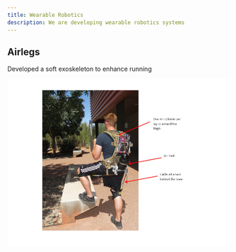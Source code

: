 ```yaml
---
title: Wearable Robotics
description: We are developing wearable robotics systems
---
```


## Airlegs

Developed a soft exoskeleton to enhance running

![Airlegs](assets/images/airlegs.png)
